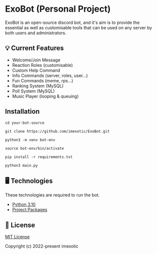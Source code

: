 # ExoBot (Personal Project) 

ExoBot is an open-source discord bot, and it's aim is to provide the essential as well as customisable tools that can be used on any server by both users and administrators.

## 💡 Current Features

  -  Welcome/Join Message
  -  Reaction Roles (customisable)
  -  Custom Help Command
  -  Info Commands (server, roles, user...)
  -  Fun Commands (meme, rps...)
  -  Ranking System (MySQL)
  -  Poll System (MySQL)
  -  Music Player (looping & queuing)


## Installation

```
cd your-bot-source

git clone https://github.com/imexotic/ExoBot.git

python3 -m venv bot-env

source bot-env/bin/activate

pip install -r requirements.txt

python3 main.py
```

## 🖥️  Technologies
These technologies are required to run the bot.
  
-  [Python 3.10](https://www.python.org/downloads/)
-  [Project Packages](https://github.com/imexotic/ExoBot/blob/main/requirements.txt)



## 📝  License

[MIT License](https://github.com/imexotic/ExoBot/blob/main/LICENSE)

Copyright (c) 2022-present imexotic


